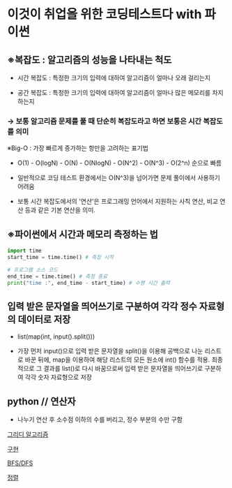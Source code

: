# 이것이 취업을 위한 코딩테스트다 with 파이썬

## ※복잡도 : 알고리즘의 성능을 나타내는 척도 

  - 시간 복잡도 : 특정한 크기의 입력에 대하여 알고리즘이 얼마나 오래 걸리는지

  - 공간 복잡도 : 특정한 크기의 입력에 대하여 알고리즘이 얼마나 많은 메모리를 차지하는지

###  → 보통 알고리즘 문제를 풀 때 단순히 복잡도라고 하면 보통은 시간 복잡도를 의미



※Big-O : 가장 빠르게 증가하는 항만을 고려하는 표기법

  - O(1) - O(logN) - O(N) - O(NlogN) - O(N^2) - O(N^3) - O(2^n) 순으로 빠름

  - 일반적으로 코딩 테스트 환경에서는 O(N^3)을 넘어가면 문제 풀이에서 사용하기 어려움

  - 보통 시간 복잡도에서의  '연산'은 프로그래밍 언어에서 지원하는 사칙 연산, 비교 연산 등과 같은 기본 연산을 의미.



## ※파이썬에서 시간과 메모리  측정하는 법

```python
import time
start_time = time.time() # 측정 시작

# 프로그램 소스 코드
end_time = time.time() # 측정 종료
print("time :", end_time - start_time) # 수행 시간 출력

```

## 입력 받은 문자열을 띄어쓰기로 구분하여 각각 정수 자료형의 데이터로 저장

  - list(map(int, input().split()))

  - 가장 먼저 input()으로 입력 받은 문자열을 split()을 이용해 공백으로 나눈 리스트로 바꾼 뒤에, map을 이용하여 해당 리스트의 모든 원소에 int() 함수를 적용. 최종적으로 그 결과를 list()로  다시 바꿈으로써 입력 받은 문자열을 띄어쓰기로 구분하여 각각 숫자 자료형으로 저장

## python // 연산자

  - 나누기 연산 후 소수점 이하의 수를 버리고, 정수 부분의 수만 구함



[그리디 알고리즘](/greedy/README.md)


[구현](/implementation/README.md)


[BFS/DFS](/DFS-BFS/README.md)

[정렬](/sort/README.md)
